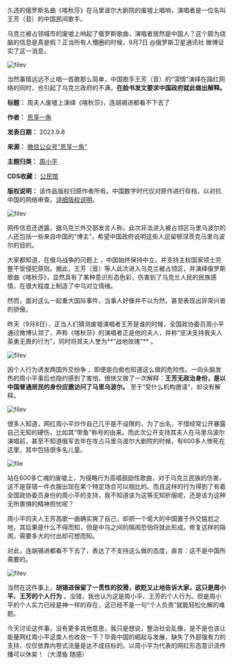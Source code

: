 久违的俄罗斯名曲《喀秋莎》在马里波尔大剧院的废墟上唱响，演唱者是一位名叫王芳（音）的中国民间歌手。


乌克兰被占领城市的废墟上响起了俄罗斯歌曲，演唱者居然是中国人？这个颇为烧脑的信息是真是假？正当所有人懵圈的时候，9月7日 @俄罗斯卫星通讯社 微博证实了这一消息。


![filev](https://chinadigitaltimes.net/chinese/files/2023/09/image-1694251087460.png)


当然事情远远不止唱一首歌那么简单，中国歌手王芳（音）的“深情”演绎在蹿红网络的同时，也引起了乌克兰政府的不满，**在脸书发文要求中国政府就此做出解释。** 




**标题：** 周夫人废墟上演绎《喀秋莎》，连胡锡进都看不下去了  

**作者：** [思享一角](https://chinadigitaltimes.net/space/思享一角)  

**发表日期：** 2023.9.8  

**来源：** [微信公众号“思享一角”](https://web.archive.org/web/https://mp.weixin.qq.com/s/JoWWoX8N2-TQqCV2AuyYNw)  

**主题归类：** [周小平](https://chinadigitaltimes.net/space/周小平)  

**CDS收藏：** [公民馆](https://chinadigitaltimes.net/space/%E5%85%AC%E6%B0%91%E9%A6%86)  

**版权说明：** 该作品版权归原作者所有。中国数字时代仅对原作进行存档，以对抗中国的网络审查。[详细版权说明](https://chinadigitaltimes.net/chinese/copyright)。


![filev](https://chinadigitaltimes.net/chinese/files/2023/09/image-1694251112988.png)


网传信息还透露，据乌克兰外交部发言人称，此次非法进入被占领区马里乌波尔的人还包括一些来自中国的“博主”，希望中国政府说明这些人逗留顿涅茨克马里乌波尔的目的。


大家都知道，在俄乌战争的问题上 ，中国始终保持中立，并支持主权国家领土完整不受侵犯原则。据此，王芳（音）等人此次进入乌克兰被占领区，并演绎俄罗斯歌曲《喀秋莎》，显然具有了某种意识形态色彩，伤害到了乌克兰人民的民族感情，在很大程度上制造了中乌对立情绪。


然而，面对这么一起重大国际事件，当事人好像并不以为然，甚至表现出异常兴奋的骄傲。


昨天（9月8日），正当人们猜测废墟演唱者王芳是谁的时候，全国政协委员周小平通过微博认领了，声称《喀秋莎》的演唱者正是他的夫人，并称“坚决支持我夫人英勇无畏的行为”，同时将其夫人誉为**“战地玫瑰”** 。


![filev](https://chinadigitaltimes.net/chinese/files/2023/09/image-1694251164813.png)


因个人行为诱发两国外交纷争 ，即便是白痴也知道这么做的危险性。一向头脑发热的周小平事后也隐约感到了害怕，很快又做了一次解释：**王芳无政治身份，是以中国普通居民的身份应邀访问了马里乌波尔。** 至于“受什么机构邀请”，却没有解释。


![filev](https://chinadigitaltimes.net/chinese/files/2023/09/image-1694251253332.png)


很多人知道，网红周小平炒作自己几乎是不设限的，为了出名，不惜经常公开暴露自己无知的硬伤，比如其“带鱼”称号的由来。而此次公开支持其夫人在马里乌波尔演唱前，甚至不知道俄军去年在攻占马里乌波尔大剧院的时候，有600多人惨死在这里，其中包括很多名儿童。


![file](https://chinadigitaltimes.net/chinese/files/2023/09/image-1694251287606.png)


站在600多亡魂的废墟上，为侵略行为高唱鼓励性歌曲，对于乌克兰民族的伤害，这不是穿错一件衣服出现在某个特定场合可以相比的。而且这样的行为得到了有着全国政协委员身份的周小平的支持，我不知道该为这等无知折服呢，还是该为这种无所畏惧的精神担忧呢？


周小平的夫人王芳高歌一曲确实爽了自己，却把一个偌大的中国置于外交尴尬之地，其后果是什么不得而知，但是中乌之间的隔阂恐怕将就此形成。修复这样的隔阂，需要多大的付出却可想而知。


对此，连胡锡进都看不下去了，表达了不支持这么做的态度，直言：这不是中国所需要的。


![filev](https://chinadigitaltimes.net/chinese/files/2023/09/image-1694251310243.png)


当然在这件事上，**胡锡进保留了一贯性的狡猾，欲贬又止地告诉大家，这只是周小平、王芳的个人行为** 。没错，我也认为这是周小平、王芳的个人行为。但是周小平的个人实力已经是神一样的存在，这已经不是一句“个人负责”就能轻松化解的难题。


今天讨论这件事，没有更多其他意思，我只是想说，整治社会乱像，是不是也该让能量网红周小平这类人也收敛一下？毕竟中国的崛起与发展，缺失了外部强有力的支持，仅仅依靠内卷式流量是达不成目标的。以周小平为代表的网红形态意识流传播可以休矣！（大漠鱼 随感）

